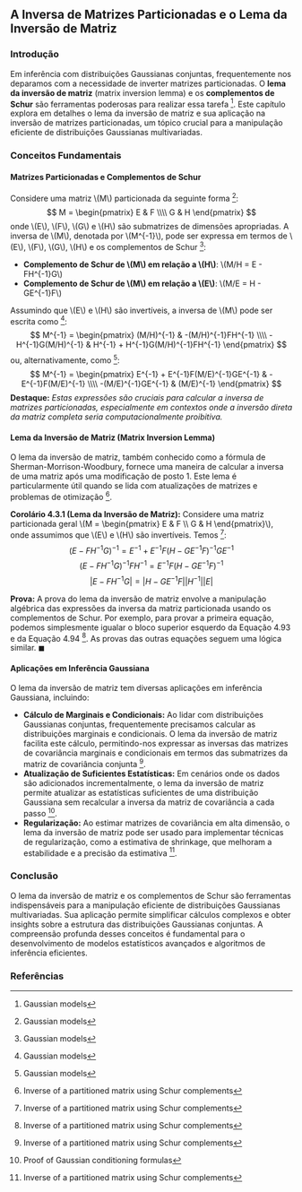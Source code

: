 ## A Inversa de Matrizes Particionadas e o Lema da Inversão de Matriz

### Introdução
Em inferência com distribuições Gaussianas conjuntas, frequentemente nos deparamos com a necessidade de inverter matrizes particionadas. O **lema da inversão de matriz** (matrix inversion lemma) e os **complementos de Schur** são ferramentas poderosas para realizar essa tarefa [^1]. Este capítulo explora em detalhes o lema da inversão de matriz e sua aplicação na inversão de matrizes particionadas, um tópico crucial para a manipulação eficiente de distribuições Gaussianas multivariadas.

### Conceitos Fundamentais

#### Matrizes Particionadas e Complementos de Schur
Considere uma matriz \\(M\\) particionada da seguinte forma [^1]:
$$ M = \begin{pmatrix} E & F \\\\ G & H \end{pmatrix} $$
onde \\(E\\), \\(F\\), \\(G\\) e \\(H\\) são submatrizes de dimensões apropriadas. A inversa de \\(M\\), denotada por \\(M^{-1}\\), pode ser expressa em termos de \\(E\\), \\(F\\), \\(G\\), \\(H\\) e os complementos de Schur [^1]:
- **Complemento de Schur de \\(M\\) em relação a \\(H\\)**: \\(M/H = E - FH^{-1}G\\)
- **Complemento de Schur de \\(M\\) em relação a \\(E\\)**: \\(M/E = H - GE^{-1}F\\)

Assumindo que \\(E\\) e \\(H\\) são invertíveis, a inversa de \\(M\\) pode ser escrita como [^1]:
$$ M^{-1} = \begin{pmatrix} (M/H)^{-1} & -(M/H)^{-1}FH^{-1} \\\\ -H^{-1}G(M/H)^{-1} & H^{-1} + H^{-1}G(M/H)^{-1}FH^{-1} \end{pmatrix} $$
ou, alternativamente, como [^1]:
$$ M^{-1} = \begin{pmatrix} E^{-1} + E^{-1}F(M/E)^{-1}GE^{-1} & -E^{-1}F(M/E)^{-1} \\\\ -(M/E)^{-1}GE^{-1} & (M/E)^{-1} \end{pmatrix} $$
**Destaque:** *Estas expressões são cruciais para calcular a inversa de matrizes particionadas, especialmente em contextos onde a inversão direta da matriz completa seria computacionalmente proibitiva.*

#### Lema da Inversão de Matriz (Matrix Inversion Lemma)
O lema da inversão de matriz, também conhecido como a fórmula de Sherman-Morrison-Woodbury, fornece uma maneira de calcular a inversa de uma matriz após uma modificação de posto 1. Este lema é particularmente útil quando se lida com atualizações de matrizes e problemas de otimização [^21].

**Corolário 4.3.1 (Lema da Inversão de Matriz):** Considere uma matriz particionada geral \\(M = \begin{pmatrix} E & F \\\\ G & H \end{pmatrix}\\), onde assumimos que \\(E\\) e \\(H\\) são invertíveis. Temos [^21]:
$$ (E - FH^{-1}G)^{-1} = E^{-1} + E^{-1}F(H - GE^{-1}F)^{-1}GE^{-1} $$
$$ (E - FH^{-1}G)^{-1}FH^{-1} = E^{-1}F(H - GE^{-1}F)^{-1} $$
$$ |E - FH^{-1}G| = |H - GE^{-1}F||H^{-1}||E| $$

**Prova:**
A prova do lema da inversão de matriz envolve a manipulação algébrica das expressões da inversa da matriz particionada usando os complementos de Schur. Por exemplo, para provar a primeira equação, podemos simplesmente igualar o bloco superior esquerdo da Equação 4.93 e da Equação 4.94 [^21]. As provas das outras equações seguem uma lógica similar. $\blacksquare$

#### Aplicações em Inferência Gaussiana
O lema da inversão de matriz tem diversas aplicações em inferência Gaussiana, incluindo:

*   **Cálculo de Marginais e Condicionais:** Ao lidar com distribuições Gaussianas conjuntas, frequentemente precisamos calcular as distribuições marginais e condicionais. O lema da inversão de matriz facilita este cálculo, permitindo-nos expressar as inversas das matrizes de covariância marginais e condicionais em termos das submatrizes da matriz de covariância conjunta [^21].
*   **Atualização de Suficientes Estatísticas:** Em cenários onde os dados são adicionados incrementalmente, o lema da inversão de matriz permite atualizar as estatísticas suficientes de uma distribuição Gaussiana sem recalcular a inversa da matriz de covariância a cada passo [^22].
*   **Regularização:** Ao estimar matrizes de covariância em alta dimensão, o lema da inversão de matriz pode ser usado para implementar técnicas de regularização, como a estimativa de shrinkage, que melhoram a estabilidade e a precisão da estimativa [^21].

### Conclusão
O lema da inversão de matriz e os complementos de Schur são ferramentas indispensáveis para a manipulação eficiente de distribuições Gaussianas multivariadas. Sua aplicação permite simplificar cálculos complexos e obter insights sobre a estrutura das distribuições Gaussianas conjuntas. A compreensão profunda desses conceitos é fundamental para o desenvolvimento de modelos estatísticos avançados e algoritmos de inferência eficientes.

### Referências
[^1]: Gaussian models
[^21]: Inverse of a partitioned matrix using Schur complements
[^22]: Proof of Gaussian conditioning formulas
<!-- END -->